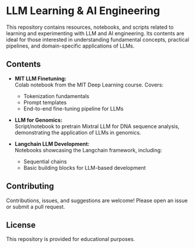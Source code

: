 # LLM Learning & AI Engineering

This repository contains resources, notebooks, and scripts related to learning and experimenting with LLM and AI engineering. Its contents are ideal for those interested in understanding fundamental concepts, practical pipelines, and domain-specific applications of LLMs.

## Contents

- **MIT LLM Finetuning:**  
  Colab notebook from the MIT Deep Learning course. Covers:
  - Tokenization fundamentals
  - Prompt templates
  - End-to-end fine-tuning pipeline for LLMs

- **LLM for Genomics:**  
  Script/notebook to pretrain Mixtral LLM for DNA sequence analysis, demonstrating the application of LLMs in genomics.

- **Langchain LLM Development:**  
  Notebooks showcasing the Langchain framework, including:
  - Sequential chains
  - Basic building blocks for LLM-based development

## Contributing

Contributions, issues, and suggestions are welcome! Please open an issue or submit a pull request.

## License

This repository is provided for educational purposes.
